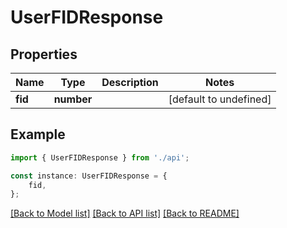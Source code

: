 # UserFIDResponse


## Properties

Name | Type | Description | Notes
------------ | ------------- | ------------- | -------------
**fid** | **number** |  | [default to undefined]

## Example

```typescript
import { UserFIDResponse } from './api';

const instance: UserFIDResponse = {
    fid,
};
```

[[Back to Model list]](../README.md#documentation-for-models) [[Back to API list]](../README.md#documentation-for-api-endpoints) [[Back to README]](../README.md)
